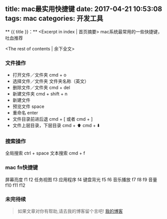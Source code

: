 title: mac最实用快捷键
date: 2017-04-21 10:53:08
tags: mac
categories: 开发工具
---
** {{ title }}：** <Excerpt in index | 首页摘要>
mac系统最常用的一些快捷键，吐血推荐
<!-- more -->
<The rest of contents | 余下全文>

### 文件操作
* 打开文件／文件夹    cmd + o
* 选择文件／文件夹    文件夹名称（英文）
* 删除文件／文件夹    cmd + del
* 新建文件夹         cmd + shift + n
* 新建文件
* 预览文件           space
* 重命名             enter
* 文件目录前进后退        cmd + [ 或者 cmd + ]
* 文件上层目录，下层目录   cmd + ⬆️  cmd + ⬇️

### 搜索操作
全局搜索  ctrl + space
文本搜索  cmd + f

### mac fn快捷键
屏幕亮度 f1 f2
任务视图 f3
应用程序 f4
键盘背光 f5 f6
音乐播放 f7 f8 f9
音量 f10 f11 f12

### 未完待续








> 如果文章对你有帮助,请去我的博客留个言吧! [我的博客][1]

[1]: http://geeksblog.cc
